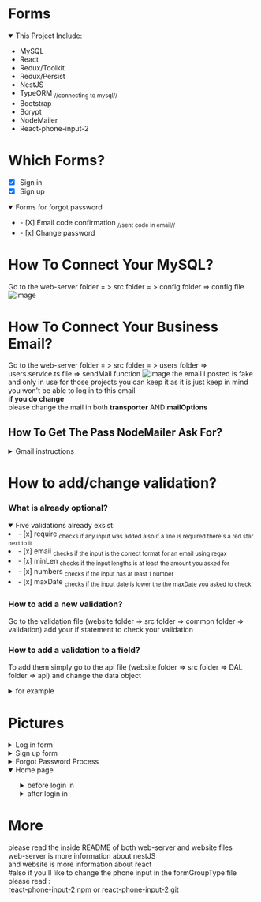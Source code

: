 # Forms
<details open>
    <summary>This Project Include:</summary>
    <ul>
        <li> MySQL</li>
        <li> React</li>
        <li> Redux/Toolkit</li>
        <li> Redux/Persist</li>
        <li> NestJS</li>
        <li> TypeORM <sub>//connecting to mysql//</sub></li>
        <li> Bootstrap</li>
        <li> Bcrypt</li>
        <li> NodeMailer</li>
        <li> React-phone-input-2</li>
    </ul>
</details>


# Which Forms?
- [x] Sign in 
- [x] Sign up 
<details open>
    <summary>Forms for forgot password</summary>
    <ul>
        <li> - [X] Email code confirmation <sub>//sent code in email//</sub></li>
        <li> - [x] Change password</li>
    </ul>
</details>

# How To Connect Your MySQL?
Go to the web-server folder = > src folder = > config folder => config file
![image](https://user-images.githubusercontent.com/108211669/198382456-b2e9e295-8405-45ff-b58d-12a1ca83bdf1.png)

# How To Connect Your Business Email?
Go to the web-server folder = > src folder = > users folder => users.service.ts file => sendMail function
![image](https://user-images.githubusercontent.com/108211669/212913263-0cf83432-4ff5-46dd-a106-19a1bdf545ee.png)
the email I posted is fake and only in use for those projects you can keep it as it is just keep in mind you won't be able to log in to this email
<br/>
**if you do change** 
<br/>
please change the mail in both **transporter** AND **mailOptions**

## How To Get The Pass NodeMailer Ask For?
<details close>
    <summary>Gmail instructions</summary>
    <ul>
        <li> Enter the security on your account </li>
        <li> Find the 2 step verification </li>
        <li> After approving that you'll get a other apps passwords </li>
        <li> Enter for another write nodeMailer and you'll recive a password </li>
        <li> Enter that password as your pass </li>
        <li> Send a mail to check connection :) </li>
    </ul>
</details>

# How to add/change validation?
### What is already optional?
<details open>
    <summary>Five validations already exsist:</summary>
    <li>- [x] require <sub>checks if any input was added also if a line is required there's a red star next to it</sub></li>
    <li>- [x] email <sub>checks if the input is the correct format for an email using regax</sub></li>
    <li>- [x] minLen <sub>checks if the input lengths is at least the amount you asked for</sub></li>
    <li>- [x] numbers <sub>checks if the input has at least 1 number</sub></li>
    <li>- [x] maxDate <sub>checks if the input date is lower the the maxDate you asked to check</sub></li>
</details>
 

### How to add a new validation?
Go to the validation file (website folder => src folder => common folder => validation) add your if statement to check your validation
### How to add a validation to a field?
To add them simply go to the api file (website folder => src folder => DAL folder => api) and change the data object 
<details>
    <summary>for example</summary>
    <ul>
        <img src='https://user-images.githubusercontent.com/108211669/198567878-b28285b9-0842-4bb5-b07c-375342a7d0a2.png'/>
    </ul>
</details>

# Pictures
<details>
    <summary>Log in form</summary>
    <ul>
        <li><img alt='image of the Log in form' src='https://user-images.githubusercontent.com/108211669/213479511-6e766e34-977a-4881-9aaa-afdecd6be757.png'/> </li>
    </ul>
</details>
<details>
    <summary>Sign up form</summary>
    <ul>
        <li><img alt='image of the Sign up form' src='https://user-images.githubusercontent.com/108211669/213750340-a729ed86-3078-42dc-bdb3-1b2eac7ab62c.png'/></li>
    </ul>
</details>
<details>
    <summary>Forgot Password Process</summary>
    <ul>
        <li><img alt='image of the enter code form' src='https://user-images.githubusercontent.com/108211669/213480214-348ef531-a17b-4d7c-ab76-13b073bf66cc.png'/></li>
        <li><img alt='image of the code email' src='https://user-images.githubusercontent.com/108211669/213480351-7d52a366-12ea-413b-bf61-b6b2a5f2f889.png'/></li>
        <li><img alt='image of the change password form' src='https://user-images.githubusercontent.com/108211669/213480482-6dd5c005-1d01-40f6-8d81-f304a7ce7ee4.png'/></li>
        <li>phone mode - <img alt='image of the password on phone mode' src='https://user-images.githubusercontent.com/108211669/213480878-461711ef-a53b-40d5-b229-c3b8c7cccd7f.png'/></li>
    </ul>
</details>
<details open>
    <summary>Home page</summary>
    <ul>
      <details>
         <summary>before login in</summary>
         <ul>
            <li><img src='https://user-images.githubusercontent.com/108211669/201970481-f3a6b51f-be93-41d4-b0d8-c354acff78a9.png'/>
            <p>a click on the light blue text would take the user back to the log in form and a click on the sign up button would take the user to the sign up form</p>             </li>
         </ul>
      </details>
      <details>
         <summary>after login in</summary>
         <ul>
            <li><img src='https://user-images.githubusercontent.com/108211669/201971086-ab8c2229-5062-49a7-b40d-27a8c3ebf919.png'/>
            <p>after pressing enter in the login form the user would be transfered to the home page and the user first name would be used, a click onthe log out button             will changed the page back to its state before login in</p></li>
         </ul>
      </details>
    </ul>
</details>


# More
please read the inside README of both web-server and website files
<br/>
web-server is more information about nestJS
<br/>
and website is more information about react
<br/>
#also if you'll like to change the phone input in the formGroupType file please read :
<br/>
[react-phone-input-2 npm](https://www.npmjs.com/package/react-phone-input-2) or [react-phone-input-2 git](https://github.com/bl00mber/react-phone-input-2)
